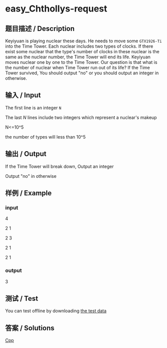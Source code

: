 
# easy_Chthollys-request

## 题目描述 / Description

Keyiyuan is playing nuclear these days. He needs to move some `GTX1926-Ti` into the Time Tower. Each nuclear includes two types of clocks. If there exist some nuclear that the type's number of clocks in these nuclear is the same as the nuclear number, the Time Tower will end its life. Keyiyuan moves nuclear one by one to the Time Tower. Our question is that what is the number of nuclear when Time Tower run out of its life? If the Time Tower survived, You should output "no" or you should output an integer in otherwise.

## 输入 / Input

The first line is an integer `N`

The last $N$ lines include two integers which represent a nuclear's makeup

N<=10^5

the number of types will less than 10^5

## 输出 / Output

If the Time Tower will break down, Output an integer

Output "no" in otherwise

## 样例 / Example

### input

4

2 1

2 3

2 1

2 1

### output

3

## 测试 / Test

You can test offline by downloading [the test data](https://github.com/SIST-Manual/easy_Boom/blob/master/data/)

## 答案 / Solutions

[Cpp](https://github.com/SIST-Manual/easy_Boom/blob/master/solve.cpp)
